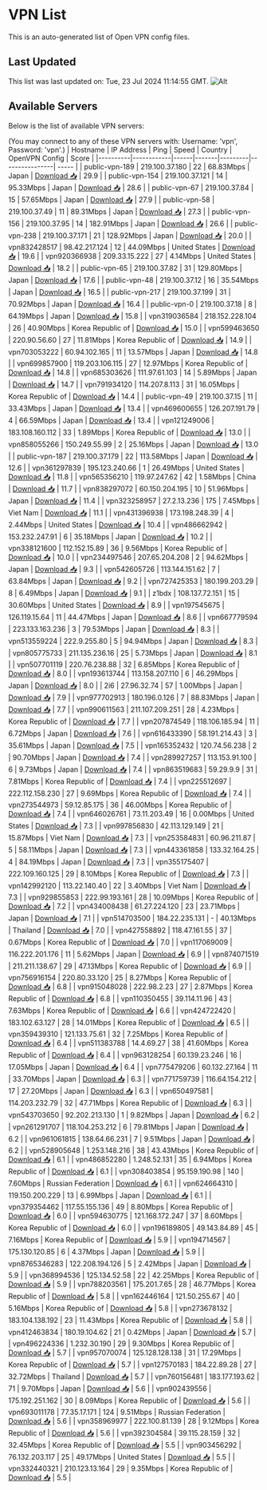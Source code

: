 # VPN List

This is an auto-generated list of Open VPN config files.

## Last Updated

This list was last updated on: Tue, 23 Jul 2024 11:14:55 GMT.
![Alt](https://repobeats.axiom.co/api/embed/186b98318ef1479477931607c1ad7d823f12451f.svg "Repobeats analytics image")

## Available Servers

Below is the list of available VPN servers:

(You may connect to any of these VPN servers with: Username: 'vpn', Password: 'vpn'.)
| Hostname | IP Address | Ping | Speed | Country | OpenVPN Config | Score |
|----------|------------|------|-------|---------|----------------| ----- |
| public-vpn-189 | 219.100.37.180 | 22 | 68.83Mbps | Japan | [Download 📥](./configs/server_0_JP.ovpn) | 29.9 |
| public-vpn-154 | 219.100.37.121 | 14 | 95.33Mbps | Japan | [Download 📥](./configs/server_1_JP.ovpn) | 28.6 |
| public-vpn-67 | 219.100.37.84 | 15 | 57.65Mbps | Japan | [Download 📥](./configs/server_2_JP.ovpn) | 27.9 |
| public-vpn-58 | 219.100.37.49 | 11 | 89.31Mbps | Japan | [Download 📥](./configs/server_3_JP.ovpn) | 27.3 |
| public-vpn-156 | 219.100.37.95 | 14 | 182.91Mbps | Japan | [Download 📥](./configs/server_4_JP.ovpn) | 26.6 |
| public-vpn-238 | 219.100.37.171 | 21 | 128.92Mbps | Japan | [Download 📥](./configs/server_5_JP.ovpn) | 20.0 |
| vpn832428517 | 98.42.217.124 | 12 | 44.09Mbps | United States | [Download 📥](./configs/server_6_US.ovpn) | 19.6 |
| vpn920366938 | 209.33.15.222 | 27 | 4.14Mbps | United States | [Download 📥](./configs/server_7_US.ovpn) | 18.2 |
| public-vpn-65 | 219.100.37.82 | 31 | 129.80Mbps | Japan | [Download 📥](./configs/server_8_JP.ovpn) | 17.6 |
| public-vpn-48 | 219.100.37.12 | 16 | 35.54Mbps | Japan | [Download 📥](./configs/server_9_JP.ovpn) | 16.5 |
| public-vpn-217 | 219.100.37.199 | 31 | 70.92Mbps | Japan | [Download 📥](./configs/server_10_JP.ovpn) | 16.4 |
| public-vpn-0 | 219.100.37.18 | 8 | 64.19Mbps | Japan | [Download 📥](./configs/server_11_JP.ovpn) | 15.8 |
| vpn319036584 | 218.152.228.104 | 26 | 40.90Mbps | Korea Republic of | [Download 📥](./configs/server_12_KR.ovpn) | 15.0 |
| vpn599463650 | 220.90.56.60 | 27 | 11.81Mbps | Korea Republic of | [Download 📥](./configs/server_13_KR.ovpn) | 14.9 |
| vpn703053222 | 60.94.102.165 | 11 | 13.57Mbps | Japan | [Download 📥](./configs/server_14_JP.ovpn) | 14.8 |
| vpn699857900 | 119.203.106.115 | 27 | 12.97Mbps | Korea Republic of | [Download 📥](./configs/server_15_KR.ovpn) | 14.8 |
| vpn685303626 | 111.97.61.103 | 14 | 5.89Mbps | Japan | [Download 📥](./configs/server_16_JP.ovpn) | 14.7 |
| vpn791934120 | 114.207.8.113 | 31 | 16.05Mbps | Korea Republic of | [Download 📥](./configs/server_17_KR.ovpn) | 14.4 |
| public-vpn-49 | 219.100.37.15 | 11 | 33.43Mbps | Japan | [Download 📥](./configs/server_18_JP.ovpn) | 13.4 |
| vpn469600655 | 126.207.191.79 | 4 | 66.59Mbps | Japan | [Download 📥](./configs/server_19_JP.ovpn) | 13.4 |
| vpn121249006 | 183.108.160.112 | 33 | 1.89Mbps | Korea Republic of | [Download 📥](./configs/server_20_KR.ovpn) | 13.0 |
| vpn858055266 | 150.249.55.99 | 2 | 25.16Mbps | Japan | [Download 📥](./configs/server_21_JP.ovpn) | 13.0 |
| public-vpn-187 | 219.100.37.179 | 22 | 113.58Mbps | Japan | [Download 📥](./configs/server_22_JP.ovpn) | 12.6 |
| vpn361297839 | 195.123.240.66 | 1 | 26.49Mbps | United States | [Download 📥](./configs/server_23_US.ovpn) | 11.8 |
| vpn565356210 | 119.97.247.62 | 42 | 1.58Mbps | China | [Download 📥](./configs/server_24_CN.ovpn) | 11.7 |
| vpn838297072 | 60.150.204.195 | 10 | 51.96Mbps | Japan | [Download 📥](./configs/server_25_JP.ovpn) | 11.4 |
| vpn323258957 | 27.2.13.236 | 175 | 7.45Mbps | Viet Nam | [Download 📥](./configs/server_26_VN.ovpn) | 11.1 |
| vpn431396938 | 173.198.248.39 | 4 | 2.44Mbps | United States | [Download 📥](./configs/server_27_US.ovpn) | 10.4 |
| vpn486662942 | 153.232.247.91 | 6 | 35.18Mbps | Japan | [Download 📥](./configs/server_28_JP.ovpn) | 10.2 |
| vpn338121600 | 112.152.15.89 | 36 | 9.56Mbps | Korea Republic of | [Download 📥](./configs/server_29_KR.ovpn) | 10.0 |
| vpn234497546 | 207.65.204.208 | 2 | 94.62Mbps | Japan | [Download 📥](./configs/server_30_JP.ovpn) | 9.3 |
| vpn542605726 | 113.144.151.62 | 7 | 63.84Mbps | Japan | [Download 📥](./configs/server_31_JP.ovpn) | 9.2 |
| vpn727425353 | 180.199.203.29 | 8 | 6.49Mbps | Japan | [Download 📥](./configs/server_32_JP.ovpn) | 9.1 |
| z1bdx | 108.137.72.151 | 15 | 30.60Mbps | United States | [Download 📥](./configs/server_33_US.ovpn) | 8.9 |
| vpn197545675 | 126.119.15.64 | 11 | 44.47Mbps | Japan | [Download 📥](./configs/server_34_JP.ovpn) | 8.6 |
| vpn667779594 | 223.133.163.236 | 3 | 79.53Mbps | Japan | [Download 📥](./configs/server_35_JP.ovpn) | 8.3 |
| vpn513559224 | 222.9.255.80 | 5 | 94.94Mbps | Japan | [Download 📥](./configs/server_36_JP.ovpn) | 8.3 |
| vpn805775733 | 211.135.236.16 | 25 | 5.73Mbps | Japan | [Download 📥](./configs/server_37_JP.ovpn) | 8.1 |
| vpn507701119 | 220.76.238.88 | 32 | 6.85Mbps | Korea Republic of | [Download 📥](./configs/server_38_KR.ovpn) | 8.0 |
| vpn193613744 | 113.158.207.110 | 6 | 46.29Mbps | Japan | [Download 📥](./configs/server_39_JP.ovpn) | 8.0 |
| 2i6 | 27.96.32.74 | 57 | 1.00Mbps | Japan | [Download 📥](./configs/server_40_JP.ovpn) | 7.9 |
| vpn977702913 | 180.196.0.126 | 7 | 88.83Mbps | Japan | [Download 📥](./configs/server_41_JP.ovpn) | 7.7 |
| vpn990611563 | 211.107.209.251 | 28 | 4.23Mbps | Korea Republic of | [Download 📥](./configs/server_42_KR.ovpn) | 7.7 |
| vpn207874549 | 118.106.185.94 | 11 | 6.72Mbps | Japan | [Download 📥](./configs/server_43_JP.ovpn) | 7.6 |
| vpn616433390 | 58.191.214.43 | 3 | 35.61Mbps | Japan | [Download 📥](./configs/server_44_JP.ovpn) | 7.5 |
| vpn165352432 | 120.74.56.238 | 2 | 90.70Mbps | Japan | [Download 📥](./configs/server_45_JP.ovpn) | 7.4 |
| vpn289927257 | 113.153.91.100 | 6 | 9.73Mbps | Japan | [Download 📥](./configs/server_46_JP.ovpn) | 7.4 |
| vpn863519683 | 59.29.9.9 | 31 | 7.81Mbps | Korea Republic of | [Download 📥](./configs/server_47_KR.ovpn) | 7.4 |
| vpn225512697 | 222.112.158.230 | 27 | 9.69Mbps | Korea Republic of | [Download 📥](./configs/server_48_KR.ovpn) | 7.4 |
| vpn273544973 | 59.12.85.175 | 36 | 46.00Mbps | Korea Republic of | [Download 📥](./configs/server_49_KR.ovpn) | 7.4 |
| vpn646026761 | 73.11.203.49 | 16 | 0.00Mbps | United States | [Download 📥](./configs/server_50_US.ovpn) | 7.3 |
| vpn997856830 | 42.113.129.149 | 21 | 15.87Mbps | Viet Nam | [Download 📥](./configs/server_51_VN.ovpn) | 7.3 |
| vpn253584831 | 60.96.211.87 | 5 | 58.11Mbps | Japan | [Download 📥](./configs/server_52_JP.ovpn) | 7.3 |
| vpn443361858 | 133.32.164.25 | 4 | 84.19Mbps | Japan | [Download 📥](./configs/server_53_JP.ovpn) | 7.3 |
| vpn355175407 | 222.109.160.125 | 29 | 8.10Mbps | Korea Republic of | [Download 📥](./configs/server_54_KR.ovpn) | 7.3 |
| vpn142992120 | 113.22.140.40 | 22 | 3.40Mbps | Viet Nam | [Download 📥](./configs/server_55_VN.ovpn) | 7.3 |
| vpn929855853 | 222.99.193.161 | 28 | 10.09Mbps | Korea Republic of | [Download 📥](./configs/server_56_KR.ovpn) | 7.2 |
| vpn434008438 | 61.27.224.120 | 23 | 23.71Mbps | Japan | [Download 📥](./configs/server_57_JP.ovpn) | 7.1 |
| vpn514703500 | 184.22.235.131 | - | 40.13Mbps | Thailand | [Download 📥](./configs/server_58_TH.ovpn) | 7.0 |
| vpn427558892 | 118.47.161.55 | 37 | 0.67Mbps | Korea Republic of | [Download 📥](./configs/server_59_KR.ovpn) | 7.0 |
| vpn117069009 | 116.222.201.176 | 11 | 5.62Mbps | Japan | [Download 📥](./configs/server_60_JP.ovpn) | 6.9 |
| vpn874071519 | 211.211.138.67 | 29 | 47.13Mbps | Korea Republic of | [Download 📥](./configs/server_61_KR.ovpn) | 6.9 |
| vpn756916154 | 220.80.33.120 | 25 | 8.27Mbps | Korea Republic of | [Download 📥](./configs/server_62_KR.ovpn) | 6.8 |
| vpn915048028 | 222.98.2.23 | 27 | 2.87Mbps | Korea Republic of | [Download 📥](./configs/server_63_KR.ovpn) | 6.8 |
| vpn110350455 | 39.114.11.96 | 43 | 7.63Mbps | Korea Republic of | [Download 📥](./configs/server_64_KR.ovpn) | 6.6 |
| vpn424722420 | 183.102.63.127 | 28 | 14.01Mbps | Korea Republic of | [Download 📥](./configs/server_65_KR.ovpn) | 6.5 |
| vpn359439310 | 121.133.75.61 | 32 | 7.25Mbps | Korea Republic of | [Download 📥](./configs/server_66_KR.ovpn) | 6.4 |
| vpn511383788 | 14.4.69.27 | 38 | 41.60Mbps | Korea Republic of | [Download 📥](./configs/server_67_KR.ovpn) | 6.4 |
| vpn963128254 | 60.139.23.246 | 16 | 17.05Mbps | Japan | [Download 📥](./configs/server_68_JP.ovpn) | 6.4 |
| vpn775479206 | 60.132.27.164 | 11 | 33.70Mbps | Japan | [Download 📥](./configs/server_69_JP.ovpn) | 6.3 |
| vpn771759739 | 116.64.154.212 | 17 | 27.20Mbps | Japan | [Download 📥](./configs/server_70_JP.ovpn) | 6.3 |
| vpn650497581 | 114.203.232.79 | 32 | 47.71Mbps | Korea Republic of | [Download 📥](./configs/server_71_KR.ovpn) | 6.3 |
| vpn543703650 | 92.202.213.130 | 1 | 9.82Mbps | Japan | [Download 📥](./configs/server_72_JP.ovpn) | 6.2 |
| vpn261291707 | 118.104.253.212 | 6 | 79.81Mbps | Japan | [Download 📥](./configs/server_73_JP.ovpn) | 6.2 |
| vpn961061815 | 138.64.66.231 | 7 | 9.51Mbps | Japan | [Download 📥](./configs/server_74_JP.ovpn) | 6.2 |
| vpn528905648 | 1.253.148.216 | 38 | 43.43Mbps | Korea Republic of | [Download 📥](./configs/server_75_KR.ovpn) | 6.1 |
| vpn486852280 | 1.248.52.131 | 35 | 6.94Mbps | Korea Republic of | [Download 📥](./configs/server_76_KR.ovpn) | 6.1 |
| vpn308403854 | 95.159.190.98 | 140 | 7.60Mbps | Russian Federation | [Download 📥](./configs/server_77_RU.ovpn) | 6.1 |
| vpn624664310 | 119.150.200.229 | 13 | 6.99Mbps | Japan | [Download 📥](./configs/server_78_JP.ovpn) | 6.1 |
| vpn379354462 | 117.55.155.136 | 49 | 8.80Mbps | Korea Republic of | [Download 📥](./configs/server_79_KR.ovpn) | 6.0 |
| vpn594630775 | 121.168.172.247 | 37 | 8.60Mbps | Korea Republic of | [Download 📥](./configs/server_80_KR.ovpn) | 6.0 |
| vpn196189805 | 49.143.84.89 | 45 | 7.16Mbps | Korea Republic of | [Download 📥](./configs/server_81_KR.ovpn) | 5.9 |
| vpn194714567 | 175.130.120.85 | 6 | 4.37Mbps | Japan | [Download 📥](./configs/server_82_JP.ovpn) | 5.9 |
| vpn8765346283 | 122.208.194.126 | 5 | 2.42Mbps | Japan | [Download 📥](./configs/server_83_JP.ovpn) | 5.9 |
| vpn368994536 | 125.134.52.58 | 22 | 42.25Mbps | Korea Republic of | [Download 📥](./configs/server_84_KR.ovpn) | 5.9 |
| vpn788203561 | 175.201.7.65 | 28 | 46.77Mbps | Korea Republic of | [Download 📥](./configs/server_85_KR.ovpn) | 5.8 |
| vpn162446164 | 121.50.255.67 | 40 | 5.16Mbps | Korea Republic of | [Download 📥](./configs/server_86_KR.ovpn) | 5.8 |
| vpn273678132 | 183.104.138.192 | 23 | 11.43Mbps | Korea Republic of | [Download 📥](./configs/server_87_KR.ovpn) | 5.8 |
| vpn412463834 | 180.19.104.62 | 21 | 0.42Mbps | Japan | [Download 📥](./configs/server_88_JP.ovpn) | 5.7 |
| vpn496224336 | 1.232.30.190 | 29 | 9.30Mbps | Korea Republic of | [Download 📥](./configs/server_89_KR.ovpn) | 5.7 |
| vpn957070074 | 125.128.128.138 | 31 | 17.29Mbps | Korea Republic of | [Download 📥](./configs/server_90_KR.ovpn) | 5.7 |
| vpn127570183 | 184.22.89.28 | 27 | 32.72Mbps | Thailand | [Download 📥](./configs/server_91_TH.ovpn) | 5.7 |
| vpn760156481 | 183.177.193.62 | 71 | 9.70Mbps | Japan | [Download 📥](./configs/server_92_JP.ovpn) | 5.6 |
| vpn902439556 | 175.192.251.162 | 30 | 8.09Mbps | Korea Republic of | [Download 📥](./configs/server_93_KR.ovpn) | 5.6 |
| vpn693011178 | 77.35.17.171 | 124 | 9.51Mbps | Russian Federation | [Download 📥](./configs/server_94_RU.ovpn) | 5.6 |
| vpn358969977 | 222.100.81.139 | 28 | 9.12Mbps | Korea Republic of | [Download 📥](./configs/server_95_KR.ovpn) | 5.6 |
| vpn392304584 | 39.115.28.159 | 32 | 32.45Mbps | Korea Republic of | [Download 📥](./configs/server_96_KR.ovpn) | 5.5 |
| vpn903456292 | 76.132.203.117 | 25 | 49.17Mbps | United States | [Download 📥](./configs/server_97_US.ovpn) | 5.5 |
| vpn332440321 | 210.123.13.164 | 29 | 9.35Mbps | Korea Republic of | [Download 📥](./configs/server_98_KR.ovpn) | 5.5 |
